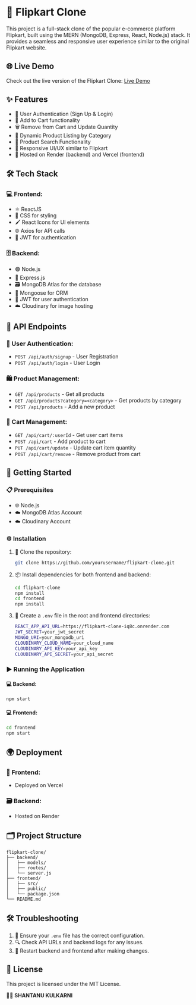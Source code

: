 # 🛒 Flipkart Clone

This project is a full-stack clone of the popular e-commerce platform Flipkart, built using the MERN (MongoDB, Express, React, Node.js) stack. It provides a seamless and responsive user experience similar to the original Flipkart website.

## 🌐 Live Demo

Check out the live version of the Flipkart Clone: [Live Demo](https://flipkart-clone-git-main-shantanukulkarni853-gmailcoms-projects.vercel.app/)

## ✨ Features

- 🔐 User Authentication (Sign Up & Login)
- 🛒 Add to Cart functionality
- 🗑️ Remove from Cart and Update Quantity
- 📂 Dynamic Product Listing by Category
- 🔎 Product Search Functionality
- 📱 Responsive UI/UX similar to Flipkart
- 🚀 Hosted on Render (backend) and Vercel (frontend)

## 🛠️ Tech Stack

### 💻 Frontend:

- ⚛️ ReactJS
- 🎨 CSS for styling
- 🖌️ React Icons for UI elements
- 🌐 Axios for API calls
- 🔑 JWT for authentication

### 🗄️ Backend:

- 🟢 Node.js
- 🚧 Express.js
- 🗃️ MongoDB Atlas for the database
- 🔗 Mongoose for ORM
- 🔑 JWT for user authentication
- ☁️ Cloudinary for image hosting

## 📝 API Endpoints

### 🔑 User Authentication:

- `POST /api/auth/signup` - User Registration
- `POST /api/auth/login` - User Login

### 🛍️ Product Management:

- `GET /api/products` - Get all products
- `GET /api/products?category=<category>` - Get products by category
- `POST /api/products` - Add a new product

### 🛒 Cart Management:

- `GET /api/cart/:userId` - Get user cart items
- `POST /api/cart` - Add product to cart
- `PUT /api/cart/update` - Update cart item quantity
- `POST /api/cart/remove` - Remove product from cart

## 📝 Getting Started

### 📋 Prerequisites

- 🌐 Node.js
- ☁️ MongoDB Atlas Account
- ☁️ Cloudinary Account

### ⚙️ Installation

1. 🚀 Clone the repository:
   ```bash
   git clone https://github.com/yourusername/flipkart-clone.git
   ```
2. 📦 Install dependencies for both frontend and backend:
   ```bash
   cd flipkart-clone
   npm install
   cd frontend
   npm install
   ```
3. 📝 Create a `.env` file in the root and frontend directories:
   ```bash
   REACT_APP_API_URL=https://flipkart-clone-iq8c.onrender.com
   JWT_SECRET=your_jwt_secret
   MONGO_URI=your_mongodb_uri
   CLOUDINARY_CLOUD_NAME=your_cloud_name
   CLOUDINARY_API_KEY=your_api_key
   CLOUDINARY_API_SECRET=your_api_secret
   ```

### ▶️ Running the Application

#### 💻 Backend:

```bash
npm start
```

#### 💻 Frontend:

```bash
cd frontend
npm start
```

## 🌍 Deployment

### 🎯 Frontend:

- Deployed on Vercel

### 🗃️ Backend:

- Hosted on Render

## 🗂️ Project Structure

```
flipkart-clone/
├── backend/
│   ├── models/
│   ├── routes/
│   └── server.js
├── frontend/
│   ├── src/
│   ├── public/
│   └── package.json
└── README.md
```

## 🛠️ Troubleshooting

1. 📝 Ensure your `.env` file has the correct configuration.
2. 🔍 Check API URLs and backend logs for any issues.
3. 🔁 Restart backend and frontend after making changes.

## 📄 License

This project is licensed under the MIT License.

👨‍💻 **SHANTANU KULKARNI**

